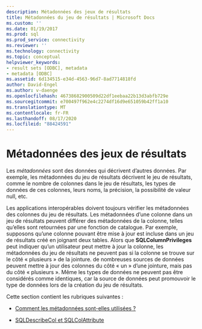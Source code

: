```yaml
---
description: Métadonnées des jeux de résultats
title: Métadonnées du jeu de résultats | Microsoft Docs
ms.custom: ''
ms.date: 01/19/2017
ms.prod: sql
ms.prod_service: connectivity
ms.reviewer: ''
ms.technology: connectivity
ms.topic: conceptual
helpviewer_keywords:
- result sets [ODBC], metadata
- metadata [ODBC]
ms.assetid: 6d134515-e34d-4563-96d7-8ad7714818fd
author: David-Engel
ms.author: v-daenge
ms.openlocfilehash: 46738682900509d22df1eebaa22b13d3abfb729e
ms.sourcegitcommit: e700497f962e4c2274df16d9e651059b42ff1a10
ms.translationtype: MT
ms.contentlocale: fr-FR
ms.lasthandoff: 08/17/2020
ms.locfileid: "88424591"
---
```

# <a name="result-set-metadata"></a>Métadonnées des jeux de résultats
Les *métadonnées* sont des données qui décrivent d’autres données. Par exemple, les métadonnées du jeu de résultats décrivent le jeu de résultats, comme le nombre de colonnes dans le jeu de résultats, les types de données de ces colonnes, leurs noms, la précision, la possibilité de valeur null, etc.  
  
 Les applications interopérables doivent toujours vérifier les métadonnées des colonnes du jeu de résultats. Les métadonnées d’une colonne dans un jeu de résultats peuvent différer des métadonnées de la colonne, telles qu’elles sont retournées par une fonction de catalogue. Par exemple, supposons qu’une colonne pouvant être mise à jour est incluse dans un jeu de résultats créé en joignant deux tables. Alors que **SQLColumnPrivileges** peut indiquer qu’un utilisateur peut mettre à jour la colonne, les métadonnées du jeu de résultats ne peuvent pas si la colonne se trouve sur le côté « plusieurs » de la jointure. de nombreuses sources de données peuvent mettre à jour des colonnes du côté « un » d’une jointure, mais pas du côté « plusieurs ». Même les types de données ne peuvent pas être considérés comme identiques, car la source de données peut promouvoir le type de données lors de la création du jeu de résultats.  
  
 Cette section contient les rubriques suivantes :  
  
-   [Comment les métadonnées sont-elles utilisées ?](../../../odbc/reference/develop-app/how-is-metadata-used.md)  
  
-   [SQLDescribeCol et SQLColAttribute](../../../odbc/reference/develop-app/sqldescribecol-and-sqlcolattribute.md)
